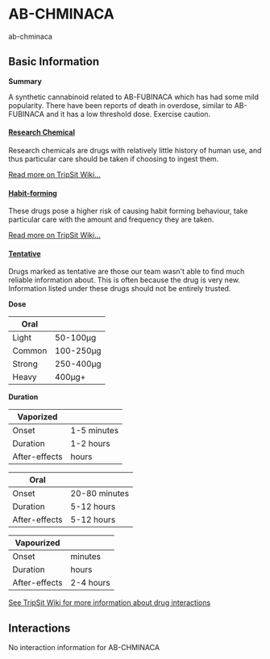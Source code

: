 # AB-CHMINACA

ab-chminaca

## Basic Information

**Summary**

A synthetic cannabinoid related to AB-FUBINACA which has had some mild popularity. There have been reports of death in overdose, similar to AB-FUBINACA and it has a low threshold dose. Exercise caution.

#### [Research Chemical](/category/research-chemical)

Research chemicals are drugs with relatively little history of human use, and thus particular care should be taken if choosing to ingest them.

[Read more on TripSit Wiki...](#{category.wiki})

#### [Habit-forming](/category/habit-forming)

These drugs pose a higher risk of causing habit forming behaviour, take particular care with the amount and frequency they are taken.

[Read more on TripSit Wiki...](#{category.wiki})

#### [Tentative](/category/tentative)

Drugs marked as tentative are those our team wasn't able to find much reliable information about. This is often because the drug is very new. Information listed under these drugs should not be entirely trusted.

**Dose**

| Oral   |           |
| ------ | --------- |
| Light  | 50-100µg  |
| Common | 100-250µg |
| Strong | 250-400µg |
| Heavy  | 400µg+    |

**Duration**

| Vaporized     |             |
| ------------- | ----------- |
| Onset         | 1-5 minutes |
| Duration      | 1-2 hours   |
| After-effects | hours       |

| Oral          |               |
| ------------- | ------------- |
| Onset         | 20-80 minutes |
| Duration      | 5-12 hours    |
| After-effects | 5-12 hours    |

| Vapourized    |           |
| ------------- | --------- |
| Onset         | minutes   |
| Duration      | hours     |
| After-effects | 2-4 hours |

[See TripSit Wiki for more information about drug interactions](http://combo.tripsit.me/)

## Interactions

No interaction information for AB-CHMINACA